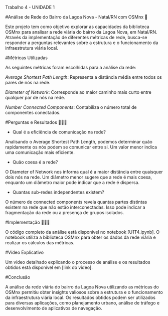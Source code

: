 Trabalho 4 - UNIDADE 1

#Análise de Rede do Bairro da Lagoa Nova - Natal/RN com OSMnx 🛜

Este projeto tem como objetivo explorar as capacidades da biblioteca OSMnx para analisar a rede viária do bairro da Lagoa Nova, em Natal/RN. Através da implementação de diferentes métricas de rede, busca-se responder a perguntas relevantes sobre a estrutura e o funcionamento da infraestrutura viária local.

#Métricas Utilizadas

As seguintes métricas foram escolhidas para a análise da rede:

*Average Shortest Path Length*: Representa a distância média entre todos os pares de nós na rede.

*Diameter of Network*: Corresponde ao maior caminho mais curto entre qualquer par de nós na rede.

*Number Connected Components*: Contabiliza o número total de componentes conectados.


#Perguntas e Resultados 🙋🏽‍♂️

- Qual é a eficiência de comunicação na rede?

Analisando o Average Shortest Path Length, podemos determinar quão rapidamente os nós podem se comunicar entre si. Um valor menor indica uma comunicação mais eficiente.

- Quão coesa é a rede?

O Diameter of Network nos informa qual é a maior distância entre quaisquer dois nós na rede. Um diâmetro menor sugere que a rede é mais coesa, enquanto um diâmetro maior pode indicar que a rede é dispersa.

- Quantas sub-redes independentes existem?

O número de connected components revela quantas partes distintas existem na rede que não estão interconectadas. Isso pode indicar a fragmentação da rede ou a presença de grupos isolados.

#Implementação 👩🏽‍💻

O código completo da análise está disponível no notebook [U1T4.ipynb]. O notebook utiliza a biblioteca OSMnx para obter os dados da rede viária e realizar os cálculos das métricas.

#Vídeo Explicativo

Um vídeo detalhado explicando o processo de análise e os resultados obtidos está disponível em [link do vídeo].

#Conclusão

A análise da rede viária do bairro da Lagoa Nova utilizando as métricas do OSMnx permitiu obter insights valiosos sobre a estrutura e o funcionamento da infraestrutura viária local. Os resultados obtidos podem ser utilizados para diversas aplicações, como planejamento urbano, análise de tráfego e desenvolvimento de aplicativos de navegação.
